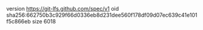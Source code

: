 version https://git-lfs.github.com/spec/v1
oid sha256:662750b3c929f66d0336eb8d231dee560f178df09d07ec639c41e101f5c866eb
size 6018
